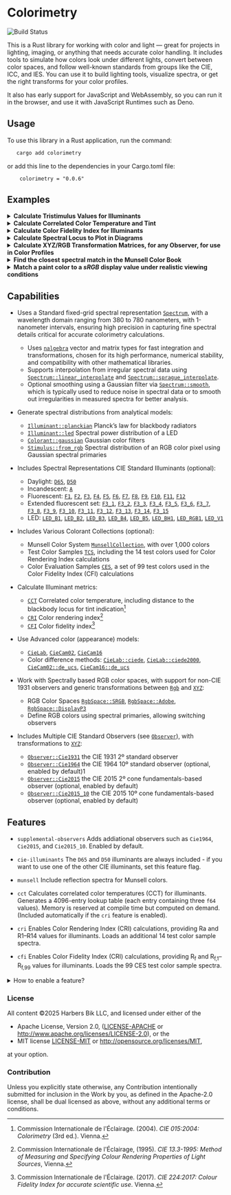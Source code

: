 # Colorimetry

![Build Status](https://github.com/harbik/colorimetry/actions/workflows/build-and-test.yml/badge.svg)

<!-- cargo-rdme start -->

This is a Rust library for working with color and light — great for projects in lighting, imaging, or anything that needs accurate color handling.
It includes tools to simulate how colors look under different lights, convert between color spaces, and follow well-known standards from groups like the CIE, ICC, and IES.
You can use it to build lighting tools, visualize spectra, or get the right transforms for your color profiles.

It also has early support for JavaScript and WebAssembly, so you can run it in the browser, and use it with JavaScript Runtimes such as Deno.

## Usage
To use this library in a Rust application, run the command:
 ```bash
    cargo add colorimetry
```
or add this line to the dependencies in your Cargo.toml file:
```text
    colorimetry = "0.0.6"
```

## Examples

<details>
<summary><strong>Calculate Tristimulus Values for Illuminants</strong></summary>

This example calculates the XYZ tristimulus values of the D65 illuminant for both the CIE 1931 2º standard observer and the CIE 2015 10º observer.

```rust
  use colorimetry::illuminant::D65;

  // D65 Tristimulus values, using the CIE1931 standard observer by default
  let xyz_d65 = D65.xyz(None).set_illuminance(100.0);

  let [x, y, z] = xyz_d65.values();
  // [95.04, 100.0, 108.86]

  // D65 Tristimulus values using the CIE2015 10º observer
  // This requires the `supplemental-observers` feature (enabled by default)
  use colorimetry::observer::Observer::Cie2015_10;
  let xyz_d65_10 = D65
    .xyz(Some(Cie2015_10)).set_illuminance(100.0);

  let [x_10, y_10, z_10] = xyz_d65_10.values();
  //[94.72, 100.0, 107.143]
```
</details>

<details>
<summary><strong>Calculate Correlated Color Temperature and Tint</strong></summary>

The correlated color temperature (CCT) of an illuminant, typically expressed in kelvin (K),
describes whether a light source appears warm (low CCT) or cool (high CCT). It is a key parameter
for characterizing the visual appearance of white light .
This example calculates both the correlated color temperature and the deviation from the Planckian
locus, often referred to as the tint.

```rust
  use colorimetry::illuminant::A;

  // Calculate CCT and Duv for the A illuminant
  // Requires `cct`, and `cie-illuminants` features
  let [cct, duv] = A.cct().unwrap().values();
  // [2855.4977, 0.0]
```
</details>

<details>
<summary><strong>Calculate Color Fidelity Index for Illuminants</strong></summary>

The CIE has announced that the Color Fidelity Index (CFI) will replace the Color Rendering Index
(CRI) as the standard metric for evaluating color rendering. Both indices aim to quantify how
accurately a light source reproduces the colors of illuminated objects. However, the CFI offers a
significant improvement in accuracy by using 99 reference color samples and more advanced color
difference metrics, compared to the CRI’s use of only 8 samples.
Below is an example calculation of the general Color Fidelity Index for the CIE F2 illuminant:

```rust
  use colorimetry::illuminant::F2;

  // Calculate the Color Fidelity Index of the CIE F2 standard illuminant
  // Requires `cfi`, and `cie-illuminants` features
  let cf_f2 = F2.cfi().unwrap();
  let cf = cf_f2.general_color_fidelity_index();
  // 70.3
```
</details>

<details>

<summary><strong>Calculate Spectral Locus to Plot in Diagrams</strong></summary>

The spectral locus is the boundary in a chromaticity diagram that encloses all perceivable,
physically realizable colors. Due to its shape, it is sometimes informally referred to as the
"horseshoe."
Below, we compute the chromaticity coordinates that define the spectral locus.

```rust
  use colorimetry::observer::Observer::Cie1931;
  let mut locus = Vec::new();
  let wavelength_range = Cie1931.spectral_locus_wavelength_range();
  for wavelength in wavelength_range {
    // unwrap OK because nm is in range
    let xyz = Cie1931.xyz_at_wavelength(wavelength).unwrap();
    let chromaticity = xyz.chromaticity();
    locus.push([wavelength as f64, chromaticity.x(), chromaticity.y()]);
  }
  println!("{locus:?}");
```
</details>

<details>
<summary><strong>Calculate XYZ/RGB Transformation Matrices, for any Observer, for use in Color Profiles</strong></summary>

This is usually done with the CIE 1931 Standard Observer, but this library supports any observer—as long as both the color space and the data use the same one.
Instead of fixed XYZ values, it computes conversions from the spectral definitions of the primaries to be able to do so.
Here, we compute transformation matrices for the `DisplayP3` color space using both the `Cie1931` and `Cie2015` observers.

```rust
  use colorimetry::observer::Observer;
  use colorimetry::rgb::RgbSpace::DisplayP3;

  let xyz2rgb_31 = Observer::Cie1931.xyz2rgb(DisplayP3);
  //  2.4933, -0.9313, -0.4027,
  // -0.8298,  1.7629,  0.0236,
  //  0.0355, -0.076,   0.9574

  let rgb2xyz_31 = Observer::Cie1931.rgb2xyz(DisplayP3);
  // 0.4866, 0.2656, 0.1981,
  // 0.2291, 0.6917, 0.0792,
  // 0.0001, 0.0451, 1.0433,

  // requires `supplemental-observers`
  use colorimetry::observer::Observer::Cie2015;

  let xyz2rgb_15 = Cie2015.xyz2rgb(DisplayP3);
  //  2.5258,  -1.0009, -0.3649,
  // -0.9006,   1.8546, -0.0011,
  //  0.0279,  -0.0574,  0.95874
```
</details>

<details>
<summary><strong>Find the closest spectral match in the Munsell Color Book</strong></summary>

This example finds the best matching color in the Munsell Color Book for a given sample—in this case, the R9 test color used in the CRI color rendering method.
It uses the `CieCam16::de_ucs` color difference metric and the `Cie2015_10` standard observer to calculate perceptual similarity.

The closest match identified is Munsell "5R 5/14", a vivid red hue, with a color difference of just 3 ΔE.
In practical terms, a ΔE of 3 is considered a close match—just at the threshold where most observers might start to notice a difference under controlled viewing conditions.

```rust
  // requires `cri`, `supplemental-observers`, and `munsell` features
  use colorimetry::observer::Observer::Cie2015_10;
  use colorimetry::colorant::{MunsellCollection, TCS};

  let cri_r9 = &TCS[8];
  let (key, delta_e) = MunsellCollection::match_ciecam16(
    cri_r9,
    None,
    None,
    Some(Cie2015_10),
  ).unwrap();
  // ("5R4/14", 3.0)
```
</details>

<details>
<summary><strong>Match a paint color to a <i>sRGB</i> display value under realistic viewing conditions</strong></summary>

This example matches the Munsell paint chip <i>5 BG 5/8</i>—a teal/blue-green color—
to its nearest <i>sRGB</i>
<span style="display: inline-block; width: 1em; height: 1em; background-color: rgb(0, 113, 138);
border-radius: 50%; vertical-align: middle; border: 1px solid #000;"></span>
<span>rgb(0, 113, 138)</span>
equivalent, mimicking real-world viewing conditions.

Instead of the traditional <i>CIE 1931 2°</i> observer, this match uses the <i>CIE 2015 10° observer</i>,
which more accurately reflects how paint colors appear on walls. The illumination is based on the warm-white
<i>LED_B2</i> standard illuminant (≈ 3000 K). Together, these adjustments help the display color reflect
what you'd actually see on a freshly painted surface.

```rust
  // requires `supplemental-observers`, and `munsell` features
  use colorimetry::{
    cam::{ViewConditions, CIE248_HOME_SCREEN},
    colorant::Munsell,
    illuminant::LED_B2,
    observer::Observer::{Cie1931, Cie2015_10},
    rgb::RgbSpace::SRGB,
  };

  let paint = Munsell::try_new("5BG5/8").unwrap();
  let vc = ViewConditions::average_surround(6.0);
  let cam_paint = Cie2015_10.ciecam16(&LED_B2, &paint, vc);
  let rgb_2015 = cam_paint
    .rgb(SRGB, Some(CIE248_HOME_SCREEN))
    .unwrap()
    .compress();

  // Use a spectral representation of the Cie2015_10 RGB pixel, using the `Rgb`'s Light trait,
  // and calculate its XYZ tristimulus and RGB values for the CIE 1931 standard observer, the
  // observer
  // required for the sRGB color space.
  let xyz_1931 = Cie1931.xyz(&rgb_2015, None);
  let rgb_1931 = xyz_1931.rgb(SRGB).compress();
  let [r, g, b]: [u8; 3] = rgb_1931.into();
  //  (0, 113, 138)
```
</details>

## Capabilities

- Uses a Standard fixed-grid spectral representation [`Spectrum`], with a wavelength domain ranging from 380 to 780 nanometers, with 1-nanometer intervals, ensuring high precision in capturing fine spectral details critical for accurate colorimetry calculations.
  - Uses [`nalgebra`] vector and matrix types for fast integration and transformations, chosen for its high performance, numerical stability, and compatibility with other mathematical libraries.
  - Supports interpolation from irregular spectral data using [`Spectrum::linear_interpolate`] and [`Spectrum::sprague_interpolate`].
  - Optional smoothing using a Gaussian filter via [`Spectrum::smooth`], which is typically used to reduce noise in spectral data or to smooth out irregularities in measured spectra for better analysis.

- Generate spectral distributions from analytical models:
  - [`Illuminant::planckian`] Planck’s law for blackbody radiators
  - [`Illuminant::led`] Spectral power distribution of a LED
  - [`Colorant::gaussian`] Gaussian color filters
  - [`Stimulus::from_rgb`] Spectral distribution of an RGB color pixel using Gaussian spectral primaries

- Includes Spectral Representations CIE Standard Illuminants (optional):
  - Daylight: [`D65`], [`D50`]
  - Incandescent: [`A`]
  - Fluorescent: [`F1`], [`F2`], [`F3`], [`F4`], [`F5`], [`F6`], [`F7`], [`F8`], [`F9`], [`F10`], [`F11`], [`F12`]
  - Extended fluorescent set: [`F3_1`], [`F3_2`], [`F3_3`], [`F3_4`], [`F3_5`], [`F3_6`], [`F3_7`], [`F3_8`], [`F3_9`], [`F3_10`], [`F3_11`], [`F3_12`], [`F3_13`], [`F3_14`], [`F3_15`]
  - LED: [`LED_B1`], [`LED_B2`], [`LED_B3`], [`LED_B4`], [`LED_B5`], [`LED_BH1`], [`LED_RGB1`], [`LED_V1`]

- Includes Various Colorant Collections (optional):
    - Munsell Color System [`MunsellCollection`], with over 1,000 colors
    - Test Color Samples [`TCS`], including the 14 test colors used for Color Rendering Index calculations
    - Color Evaluation Samples [`CES`], a set of 99 test colors used in the Color Fidelity Index (CFI) calculations

- Calculate Illuminant metrics:
  - [`CCT`] Correlated color temperature, including distance to the blackbody locus for tint indication[^1]
  - [`CRI`] Color rendering index[^2]
  - [`CFI`] Color fidelity index[^3]

- Use Advanced color (appearance) models:
  - [`CieLab`], [`CieCam02`], [`CieCam16`]
  - Color difference methods: [`CieLab::ciede`], [`CieLab::ciede2000`], [`CieCam02::de_ucs`], [`CieCam16::de_ucs`]

- Work with Spectrally based RGB color spaces, with support for non-CIE 1931 observers and generic transformations between [`Rgb`] and [`XYZ`]:
  - RGB Color Spaces [`RgbSpace::SRGB`],  [`RgbSpace::Adobe`], [`RgbSpace::DisplayP3`]
  - Define RGB colors using spectral primaries, allowing switching observers

- Includes Multiple CIE Standard Observers (see [`Observer`]), with transformations to [`XYZ`]:
  - [`Observer::Cie1931`] the CIE 1931 2º standard observer
  - [`Observer::Cie1964`] the CIE 1964 10º standard observer (optional, enabled by default)1
  - [`Observer::Cie2015`] the CIE 2015 2º cone fundamentals-based observer (optional, enabled by default)
  - [`Observer::Cie2015_10`] the CIE 2015 10º cone fundamentals-based observer (optional, enabled by default)

## Features

- `supplemental-observers`
  Adds addiational observers such as `Cie1964`, `Cie2015`, and `Cie2015_10`. Enabled by default.

- `cie-illuminants`
  The `D65` and `D50` illuminants are always included - if you want to use one of the other CIE illuminants, set this feature flag.
- `munsell`
  Include reflection spectra for Munsell colors.

- `cct`
  Calculates correlated color temperatures (CCT) for illuminants.
  Generates a 4096-entry lookup table (each entry containing three `f64` values).
  Memory is reserved at compile time but computed on demand.
  (Included automatically if the `cri` feature is enabled).

- `cri`
  Enables Color Rendering Index (CRI) calculations, providing Ra and R1–R14 values for illuminants.
  Loads an additional 14 test color sample spectra.

- `cfi`
  Enables Color Fidelity Index (CRI) calculations, providing R<sub>f</sub> and R<sub>f,1</sub>–R<sub>f,99</sub> values for illuminants.
  Loads the 99 CES test color sample spectra.

<details>
<summary>How to enable a feature?</summary>

To enable a feature, such as `cri` and `munsell`, use

```bash
cargo add colorimetry -F cri,munsell
```
or
```bash
cargo add colorimetry --features cri,munsell
```

Alternatively, configure features manually in your `Cargo.toml`:

```toml
colorimetry = { version = "0.0.6", features = ["cri", "munsell"] }
```

</details>

### License
All content &copy;2025 Harbers Bik LLC, and licensed under either of the

 * Apache License, Version 2.0,
   ([LICENSE-APACHE](LICENSE-APACHE) or <http://www.apache.org/licenses/LICENSE-2.0>), or the
 * MIT license
   [LICENSE-MIT](LICENSE-MIT) or <http://opensource.org/licenses/MIT>,

at your option.

### Contribution

Unless you explicitly state otherwise, any Contribution intentionally submitted
for inclusion in the Work by you, as defined in the Apache-2.0 license, shall be
dual licensed as above, without any additional terms or conditions.

[`nalgebra`]:https://docs.rs/nalgebra/latest/nalgebra/
[`Spectrum`]: https://docs.rs/colorimetry/latest/colorimetry/spectrum/struct.Spectrum.html
[`Spectrum::linear_interpolate`]: https://docs.rs/colorimetry/latest/colorimetry/spectrum/struct.Spectrum.html#method.linear_interpolate
[`Spectrum::sprague_interpolate`]: https://docs.rs/colorimetry/latest/colorimetry/spectrum/struct.Spectrum.html#method.sprague_interpolate
[`Spectrum::smooth`]: https://docs.rs/colorimetry/latest/colorimetry/spectrum/struct.Spectrum.html#method.smooth
[`Illuminant`]: https://docs.rs/colorimetry/latest/colorimetry/illuminant/struct.Illuminant.html
[`Illuminant::planckian`]: https://docs.rs/colorimetry/latest/colorimetry/illuminant/struct.Illuminant.html#method.planckian
[`Illuminant::led`]: https://docs.rs/colorimetry/latest/colorimetry/illuminant/struct.Illuminant.html#method.led
[`CieLab`]: https://docs.rs/colorimetry/latest/colorimetry/lab/struct.CieLab.html
[`CieLab::ciede`]: https://docs.rs/colorimetry/latest/colorimetry/lab/struct.CieLab.html#method.ciede
[`CieLab::ciede2000`]: https://docs.rs/colorimetry/latest/colorimetry/lab/struct.CieLab.html#method.ciede2000
[`CieCam02`]: https://docs.rs/colorimetry/latest/colorimetry/cam/struct.CieCam02.html
[`CieCam02::de_ucs`]: https://docs.rs/colorimetry/latest/colorimetry/cam/struct.CieCam02.html#method.de_ucs
[`CieCam16`]: https://docs.rs/colorimetry/latest/colorimetry/cam/struct.CieCam16.html
[`CieCam16::de_ucs`]: https://docs.rs/colorimetry/latest/colorimetry/cam/struct.CieCam16.html#method.de_ucs
[`CCT`]: https://docs.rs/colorimetry/latest/colorimetry/illuminant/struct.CCT.html
[`CRI`]: https://docs.rs/colorimetry/latest/colorimetry/illuminant/struct.CRI.html
[`CFI`]: https://docs.rs/colorimetry/latest/colorimetry/illuminant/struct.CFI.html
[`Colorant`]: https://docs.rs/colorimetry/latest/colorimetry/colorant/struct.Colorant.html
[`Colorant::gaussian`]: https://docs.rs/colorimetry/latest/colorimetry/colorant/struct.Colorant.html#method.gaussian
[`Stimulus`]: https://docs.rs/colorimetry/latest/colorimetry/stimulus/struct.Stimulus.html
[`Stimulus::from_srgb`]: https://docs.rs/colorimetry/latest/colorimetry/stimulus/struct.Stimulus.html#method.from_srgb
[`Stimulus::from_rgb`]: https://docs.rs/colorimetry/latest/colorimetry/stimulus/struct.Stimulus.html#method.from_rgb
[Colorimetric Observers]: https://docs.rs/colorimetry/latest/colorimetry/observer/index.html
[`Observer`]: https://docs.rs/colorimetry/latest/colorimetry/observer/enum.Observer.html
[`Observer::Cie1931`]: https://docs.rs/colorimetry/latest/colorimetry/observer/enum.Observer.html#variant.Cie1931
[`Observer::Cie1964`]: https://docs.rs/colorimetry/latest/colorimetry/observer/enum.Observer.html#variant.Cie1964
[`Observer::Cie2015`]: https://docs.rs/colorimetry/latest/colorimetry/observer/enum.Observer.html#variant.Ci2015e
[`Observer::Cie2015_10`]: https://docs.rs/colorimetry/latest/colorimetry/observer/enum.Observer.html#variant.Cie2015_10
[`ObserverData`]:https://docs.rs/colorimetry/latest/colorimetry/observer/enum.ObserverData.html
[`Observer.xyz`]: https://docs.rs/colorimetry/latest/colorimetry/observer/struct.ObserverData.html#method.xyz
[`CIE1931`]: https://docs.rs/colorimetry/latest/colorimetry/data/observers/static.CIE1931.html
[`CIE1964`]: https://docs.rs/colorimetry/latest/colorimetry/data/observers/static.CIE1964.html
[`CIE2015`]: https://docs.rs/colorimetry/latest/colorimetry/data/observers/static.CIE2015.html
[`CIE2015_10`]: https://docs.rs/colorimetry/latest/colorimetry/data/observers/static.CIE2015_10.html
[`XYZ`]: https://docs.rs/colorimetry/latest/colorimetry/xyz/struct.XYZ.html
[`Rgb`]: https://docs.rs/colorimetry/latest/colorimetry/rgb/struct.RGB.html
[`WideRgb`]: https://docs.rs/colorimetry/latest/colorimetry/widergb/struct.WideRgb.html
[`RgbSpace`]: https://docs.rs/colorimetry/latest/colorimetry/rgbspace/enum.RgbSpace.html
[`RgbSpace::SRGB`]: https://docs.rs/colorimetry/latest/colorimetry/rgb/enum.RgbSpace.html#variant.SRGB
[`RgbSpace::Adobe`]: https://docs.rs/colorimetry/latest/colorimetry/rgb/enum.RgbSpace.html#variant.Adobe
[`RgbSpace::DisplayP3`]: https://docs.rs/colorimetry/latest/colorimetry/rgb/enum.RgbSpace.html#variant.DisplayP3
[`RgbSpaceData`]: https://docs.rs/colorimetry/latest/colorimetry/rgbspace/struct.RgbSpaceData.html

[`CES`]: https://docs.rs/colorimetry/latest/colorimetry/colorant/static.CES.html
[`TCS`]: https://docs.rs/colorimetry/latest/colorimetry/colorant/static.TCS.html
[`MunsellCollection`]: https://docs.rs/colorimetry/latest/colorimetry/colorant/struct.MunsellCollection.html
[`Munsell`]: https://docs.rs/colorimetry/latest/colorimetry/colorant/struct.Munsell.html

[`D65`]: https://docs.rs/colorimetry/latest/colorimetry/illuminant/static.D65.html
[`D50`]: https://docs.rs/colorimetry/latest/colorimetry/illuminant/static.D50.html
[`D65`]: https://docs.rs/colorimetry/latest/colorimetry/illuminant/static.D65.html
[`A`]: https://docs.rs/colorimetry/latest/colorimetry/illuminant/static.A.html
[`F1`]: https://docs.rs/colorimetry/latest/colorimetry/illuminant/static.F1.html
[`F2`]: https://docs.rs/colorimetry/latest/colorimetry/illuminant/static.F2.html
[`F3`]: https://docs.rs/colorimetry/latest/colorimetry/illuminant/static.F3.html
[`F4`]: https://docs.rs/colorimetry/latest/colorimetry/illuminant/static.F4.html
[`F5`]: https://docs.rs/colorimetry/latest/colorimetry/illuminant/static.F5.html
[`F6`]: https://docs.rs/colorimetry/latest/colorimetry/illuminant/static.F6.html
[`F7`]: https://docs.rs/colorimetry/latest/colorimetry/illuminant/static.F7.html
[`F8`]: https://docs.rs/colorimetry/latest/colorimetry/illuminant/static.F8.html
[`F9`]: https://docs.rs/colorimetry/latest/colorimetry/illuminant/static.F9.html
[`F10`]: https://docs.rs/colorimetry/latest/colorimetry/illuminant/static.F10.html
[`F11`]: https://docs.rs/colorimetry/latest/colorimetry/illuminant/static.F11.html
[`F12`]: https://docs.rs/colorimetry/latest/colorimetry/illuminant/static.F12.html
[`F3_1`]: https://docs.rs/colorimetry/latest/colorimetry/illuminant/static.F3_1.html
[`F3_2`]: https://docs.rs/colorimetry/latest/colorimetry/illuminant/static.F3_2.html
[`F3_3`]: https://docs.rs/colorimetry/latest/colorimetry/illuminant/static.F3_3.html
[`F3_4`]: https://docs.rs/colorimetry/latest/colorimetry/illuminant/static.F3_4.html
[`F3_5`]: https://docs.rs/colorimetry/latest/colorimetry/illuminant/static.F3_5.html
[`F3_6`]: https://docs.rs/colorimetry/latest/colorimetry/illuminant/static.F3_6.html
[`F3_7`]: https://docs.rs/colorimetry/latest/colorimetry/illuminant/static.F3_7.html
[`F3_8`]: https://docs.rs/colorimetry/latest/colorimetry/illuminant/static.F3_8.html
[`F3_9`]: https://docs.rs/colorimetry/latest/colorimetry/illuminant/static.F3_9.html
[`F3_10`]: https://docs.rs/colorimetry/latest/colorimetry/illuminant/static.F3_10.html
[`F3_11`]: https://docs.rs/colorimetry/latest/colorimetry/illuminant/static.F3_11.html
[`F3_12`]: https://docs.rs/colorimetry/latest/colorimetry/illuminant/static.F3_12.html
[`F3_13`]: https://docs.rs/colorimetry/latest/colorimetry/illuminant/static.F3_13.html
[`F3_14`]: https://docs.rs/colorimetry/latest/colorimetry/illuminant/static.F3_14.html
[`F3_15`]: https://docs.rs/colorimetry/latest/colorimetry/illuminant/static.F3_15.html
[`LED_B1`]: https://docs.rs/colorimetry/latest/colorimetry/illuminant/static.LED_B1.html
[`LED_B2`]: https://docs.rs/colorimetry/latest/colorimetry/illuminant/static.LED_B2.html
[`LED_B3`]: https://docs.rs/colorimetry/latest/colorimetry/illuminant/static.LED_B3.html
[`LED_B4`]: https://docs.rs/colorimetry/latest/colorimetry/illuminant/static.LED_B4.html
[`LED_B5`]: https://docs.rs/colorimetry/latest/colorimetry/illuminant/static.LED_B5.html
[`LED_BH1`]: https://docs.rs/colorimetry/latest/colorimetry/illuminant/static.LED_BH1.html
[`LED_RGB1`]: https://docs.rs/colorimetry/latest/colorimetry/illuminant/static.LED_RGB1.html
[`LED_V1`]: https://docs.rs/colorimetry/latest/colorimetry/illuminant/static.LED_V1.html

[^1]: Commission Internationale de l'Éclairage. (2004). *CIE 015:2004: Colorimetry* (3rd ed.). Vienna.
[^2]: Commission Internationale de l'Éclairage, (1995). *CIE 13.3-1995: Method of Measuring and Specifying Colour Rendering Properties of Light Sources*, Vienna.
[^3]: Commission Internationale de l'Éclairage. (2017). *CIE 224:2017: Colour Fidelity Index for accurate scientific use*. Vienna.

<!-- cargo-rdme end -->
